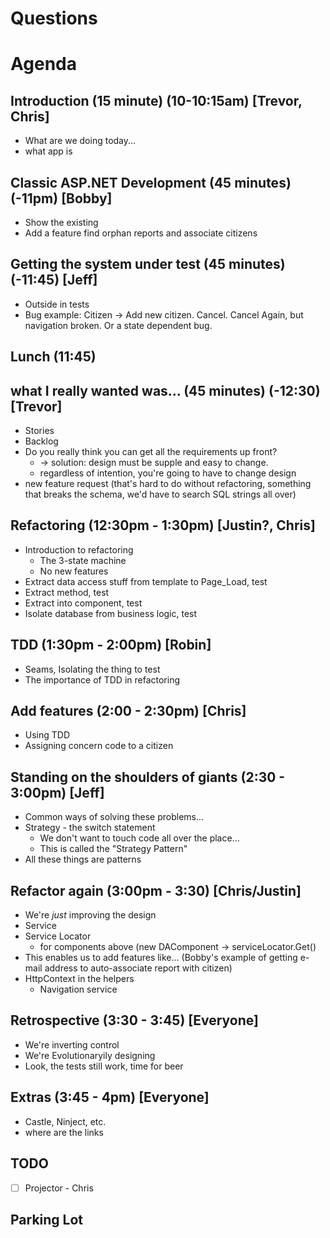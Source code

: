
# Questions

# Agenda

## Introduction (15 minute) (10-10:15am) [Trevor, Chris]
* What are we doing today...
* what app is

## Classic ASP.NET Development (45 minutes) (-11pm) [Bobby]
* Show the existing
* Add a feature find orphan reports and associate citizens

## Getting the system under test (45 minutes) (-11:45) [Jeff]
* Outside in tests
* Bug example: Citizen -> Add new citizen. Cancel. Cancel Again, but navigation broken. Or a state dependent bug.

## Lunch (11:45)

## what I really wanted was... (45 minutes) (-12:30) [Trevor]
* Stories
* Backlog
* Do you really think you can get all the requirements up front?
  + -> solution: design must be supple and easy to change.
  + regardless of intention, you're going to have to change design
* new feature request (that's hard to do without refactoring, something that breaks the schema, we'd have to search SQL strings all over)

## Refactoring (12:30pm - 1:30pm) [Justin?, Chris]
* Introduction to refactoring
  + The 3-state machine
  + No new features
* Extract data access stuff from template to Page_Load, test
* Extract method, test
* Extract into component, test
* Isolate database from business logic, test

## TDD (1:30pm - 2:00pm) [Robin]
* Seams, Isolating the thing to test
* The importance of TDD in refactoring

## Add features (2:00 - 2:30pm) [Chris]
* Using TDD
* Assigning concern code to a citizen 

## Standing on the shoulders of giants  (2:30 - 3:00pm) [Jeff]
* Common ways of solving these problems...
* Strategy - the switch statement
  + We don't want to touch code all over the place...
  + This is called the "Strategy Pattern"
* All these things are patterns

## Refactor again (3:00pm - 3:30) [Chris/Justin]
* We're _just_ improving the design
* Service
* Service Locator
  + for components above (new DAComponent -> serviceLocator.Get<IComponent>()
* This enables us to add features like... (Bobby's example of getting e-mail address to auto-associate report with citizen) 
* HttpContext in the helpers
  + Navigation service

## Retrospective (3:30 - 3:45) [Everyone]
* We're inverting control
* We're Evolutionaryily designing
* Look, the tests still work, time for beer

## Extras (3:45 - 4pm) [Everyone]
* Castle, Ninject, etc.
* where are the links

## TODO
* [ ] Projector - Chris

## Parking Lot


